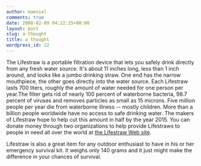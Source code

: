 ```yaml
---
author: maeniel
comments: true
date: 2008-02-09 04:22:15+00:00
layout: post
slug: a-thought
title: a thought
wordpress_id: 22
---
```


The Lifestraw is a portable filtration device that lets you safely drink directly from any fresh water source. It's about 11 inches long, less than 1 inch around, and looks like a jumbo drinking straw. One end has the narrow mouthpiece, the other goes directly into the water source. Each Lifestraw lasts 700 liters, roughly the amount of water needed for one person per year.The filter gets rid of nearly 100 percent of waterborne bacteria, 98.7 percent of viruses and removes particles as small as 15 microns. Five million people per year die from waterborne illness -- mostly children. More than a billion people worldwide have no access to safe drinking water. The makers of Lifestraw hope to help cut this amount in half by the year 2015. You can donate money through two organizations to help provide Lifestraws to people in need all over the world at [the Lifestraw Web site](http://howstuffworks.com/framed.htm?parent=how-to-find-water.htm&url=http://www.lifestraw.com/en/low/donation.asp).­

­Lifestraw is also a great item for any outdoor enthusiast to have in his or her emergency survival kit. It weighs only 140 grams and it just might make the difference in your chances of survival.
